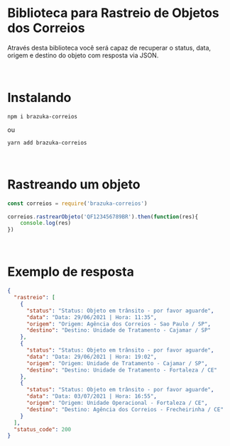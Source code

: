 # Biblioteca para Rastreio de Objetos dos Correios

Através desta biblioteca você será capaz de recuperar o status, data, origem e destino do objeto com resposta via JSON.

<br>

# Instalando
```shell
npm i brazuka-correios
```
ou
```shell
yarn add brazuka-correios
```

<br>

# Rastreando um objeto
```js
const correios = require('brazuka-correios')
 
correios.rastrearObjeto('QF123456789BR').then(function(res){
    console.log(res)
})
```

<br>

# Exemplo de resposta
```json
{
  "rastreio": [
    {
      "status": "Status: Objeto em trânsito - por favor aguarde", 
      "data": "Data: 29/06/2021 | Hora: 11:35",
      "origem": "Origem: Agência dos Correios - Sao Paulo / SP",  
      "destino": "Destino: Unidade de Tratamento - Cajamar / SP"  
    },
    {
      "status": "Status: Objeto em trânsito - por favor aguarde", 
      "data": "Data: 29/06/2021 | Hora: 19:02",
      "origem": "Origem: Unidade de Tratamento - Cajamar / SP",   
      "destino": "Destino: Unidade de Tratamento - Fortaleza / CE"
    },
    {
      "status": "Status: Objeto em trânsito - por favor aguarde",
      "data": "Data: 03/07/2021 | Hora: 16:55",
      "origem": "Origem: Unidade Operacional - Fortaleza / CE",
      "destino": "Destino: Agência dos Correios - Frecheirinha / CE"
    }
  ],
  "status_code": 200
}
```